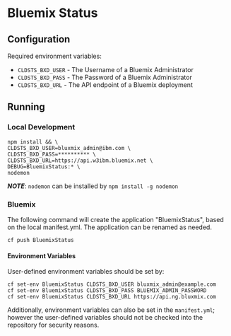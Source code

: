 # Bluemix Status

## Configuration
Required environment variables:
* `CLDSTS_BXD_USER` - The Username of a Bluemix Administrator
* `CLDSTS_BXD_PASS` - The Password of a Bluemix Administrator
* `CLDSTS_BXD_URL` - The API endpoint of a Bluemix deployment

## Running

### Local Development
```
npm install && \
CLDSTS_BXD_USER=bluxmix_admin@ibm.com \
CLDSTS_BXD_PASS=********** \
CLDSTS_BXD_URL=https://api.w3ibm.bluemix.net \
DEBUG=BluemixStatus:* \
nodemon
```

***NOTE***: `nodemon` can be installed by `npm install -g nodemon`

### Bluemix

The following command will create the application "BluemixStatus", based on the local manifest.yml.  The application can be renamed as needed.

`cf push BluemixStatus`

#### Environment Variables
User-defined environment variables should be set by:

```shell
cf set-env BluemixStatus CLDSTS_BXD_USER bluxmix_admin@example.com
cf set-env BluemixStatus CLDSTS_BXD_PASS BLUEMIX_ADMIN_PASSWORD
cf set-env BluemixStatus CLDSTS_BXD_URL https://api.ng.bluxmix.com
```

Additionally, environment variables can also be set in the `manifest.yml`; however the user-defined variables should not be checked into the repository for security reasons.
